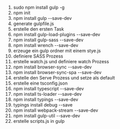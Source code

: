 1. sudo npm install gulp -g
2. npm init
3. npm install gulp --save-dev
4. generate gulpfile.js
5. erstelle den ersten Task
6. npm install gulp-load-plugins --save-dev
7. npm install gulp-sass --save-dev
8. npm install wrench --save-dev
9. erzeuge ein gulp ordner mit einem stye.js
10. definiere SASS Prozess
11. erstelle watch.js und definiere watch Prozess
12. npm install browser-sync --save-dev
13. npm install browser-sync-spa --save-dev
14. erstelle den Serve Prozess und setze als default
15. erstelle eine tsconfig.json
16. npm install typescript --save-dev
17. npm install ts-loader --save-dev
18. npm install typings --save-dev
19. typings install debug --save
20. npm install webpack-stream --save-dev
21. npm install gulp-util --save-dev
22. erstelle scripts.js in gulp